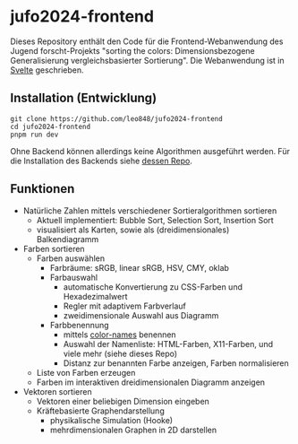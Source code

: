 # jufo2024-frontend

Dieses Repository enthält den Code für die Frontend-Webanwendung des Jugend forscht-Projekts "sorting the colors: Dimensionsbezogene Generalisierung vergleichsbasierter Sortierung". Die Webanwendung ist in [Svelte](svelte.dev) geschrieben.

## Installation (Entwicklung)

```
git clone https://github.com/leo848/jufo2024-frontend
cd jufo2024-frontend
pnpm run dev
```

Ohne Backend können allerdings keine Algorithmen ausgeführt werden. Für die Installation des Backends siehe [dessen Repo](https://github.com/leo848/jufo2024-backend).

## Funktionen

- Natürliche Zahlen mittels verschiedener Sortieralgorithmen sortieren
  - Aktuell implementiert: Bubble Sort, Selection Sort, Insertion Sort
  - visualisiert als Karten, sowie als (dreidimensionales) Balkendiagramm
- Farben sortieren
  - Farben auswählen
    - Farbräume: sRGB, linear sRGB, HSV, CMY, oklab
    - Farbauswahl
      - automatische Konvertierung zu CSS-Farben und Hexadezimalwert
      - Regler mit adaptivem Farbverlauf
      - zweidimensionale Auswahl aus Diagramm
    - Farbbenennung
      - mittels [color-names](https://github.com/meodai/color-names) benennen
      - Auswahl der Namenliste: HTML-Farben, X11-Farben, und viele mehr (siehe dieses Repo)
      - Distanz zur benannten Farbe anzeigen, Farben normalisieren
  - Liste von Farben erzeugen
  - Farben im interaktiven dreidimensionalen Diagramm anzeigen
- Vektoren sortieren
  - Vektoren einer beliebigen Dimension eingeben
  - Kräftebasierte Graphendarstellung
    - physikalische Simulation (Hooke)
    - mehrdimensionalen Graphen in 2D darstellen
